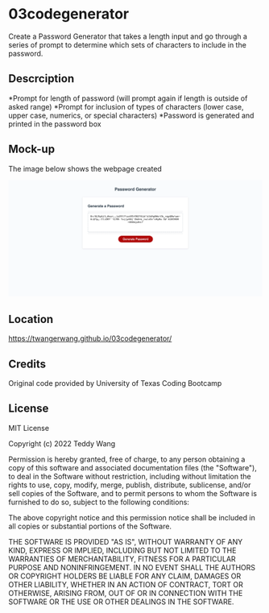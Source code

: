 # 03codegenerator
Create a Password Generator that takes a length input and go through a series of prompt to determine which sets of characters to include in the password.

## Descrciption
*Prompt for length of password (will prompt again if length is outside of asked range)
*Prompt for inclusion of types of characters (lower case, upper case, numerics, or special characters)
*Password is generated and printed in the password box

## Mock-up
The image below shows the webpage created

![alt text](assets/images/PW-result.png)

## Location
https://twangerwang.github.io/03codegenerator/

## Credits
Original code provided by University of Texas Coding Bootcamp

## License
MIT License

Copyright (c) 2022 Teddy Wang

Permission is hereby granted, free of charge, to any person obtaining a copy
of this software and associated documentation files (the "Software"), to deal
in the Software without restriction, including without limitation the rights
to use, copy, modify, merge, publish, distribute, sublicense, and/or sell
copies of the Software, and to permit persons to whom the Software is
furnished to do so, subject to the following conditions:

The above copyright notice and this permission notice shall be included in all
copies or substantial portions of the Software.

THE SOFTWARE IS PROVIDED "AS IS", WITHOUT WARRANTY OF ANY KIND, EXPRESS OR
IMPLIED, INCLUDING BUT NOT LIMITED TO THE WARRANTIES OF MERCHANTABILITY,
FITNESS FOR A PARTICULAR PURPOSE AND NONINFRINGEMENT. IN NO EVENT SHALL THE
AUTHORS OR COPYRIGHT HOLDERS BE LIABLE FOR ANY CLAIM, DAMAGES OR OTHER
LIABILITY, WHETHER IN AN ACTION OF CONTRACT, TORT OR OTHERWISE, ARISING FROM,
OUT OF OR IN CONNECTION WITH THE SOFTWARE OR THE USE OR OTHER DEALINGS IN THE
SOFTWARE.
